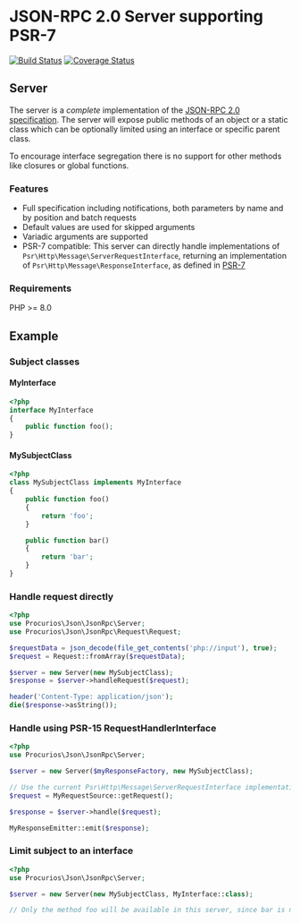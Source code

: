 # JSON-RPC 2.0 Server supporting PSR-7
[![Build Status](https://app.travis-ci.com/procurios/JsonRpc.svg?branch=master)](https://app.travis-ci.com/github/procurios/JsonRpc)
[![Coverage Status](https://coveralls.io/repos/procurios/JsonRpc/badge.svg?branch=master&service=github)](https://coveralls.io/github/procurios/JsonRpc?branch=master)

## Server
The server is a *complete* implementation of the [JSON-RPC 2.0 specification](http://www.jsonrpc.org/specification).
The server will expose public methods of an object or a static class which can be optionally limited using an interface or specific parent class.

To encourage interface segregation there is no support for other methods like closures or global functions.

### Features

- Full specification including notifications, both parameters by name and by position and batch requests
- Default values are used for skipped arguments
- Variadic arguments are supported
- PSR-7 compatible: This server can directly handle implementations of ```Psr\Http\Message\ServerRequestInterface```, returning an implementation of ```Psr\Http\Message\ResponseInterface```, as defined in [PSR-7](http://www.php-fig.org/psr/psr-7/)

### Requirements
PHP >= 8.0

## Example

### Subject classes

#### MyInterface
```php
<?php
interface MyInterface
{
    public function foo();
}
```

#### MySubjectClass
```php
<?php
class MySubjectClass implements MyInterface
{
    public function foo()
    {
        return 'foo';
    }

    public function bar()
    {
        return 'bar';
    }
}
```

### Handle request directly

```php
<?php
use Procurios\Json\JsonRpc\Server;
use Procurios\Json\JsonRpc\Request\Request;

$requestData = json_decode(file_get_contents('php://input'), true);
$request = Request::fromArray($requestData);

$server = new Server(new MySubjectClass);
$response = $server->handleRequest($request);

header('Content-Type: application/json');
die($response->asString());
```

### Handle using PSR-15 RequestHandlerInterface

```php
<?php
use Procurios\Json\JsonRpc\Server;

$server = new Server($myResponseFactory, new MySubjectClass);

// Use the current Psr\Http\Message\ServerRequestInterface implementation in your application
$request = MyRequestSource::getRequest();

$response = $server->handle($request);

MyResponseEmitter::emit($response);
```

### Limit subject to an interface

```php
<?php
use Procurios\Json\JsonRpc\Server;

$server = new Server(new MySubjectClass, MyInterface::class);

// Only the method foo will be available in this server, since bar is not part of the interface
```
